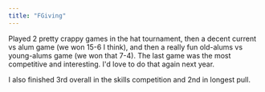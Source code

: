 ```yaml
---
title: "FGiving"
---
```


Played 2 pretty crappy games in the hat tournament, then a decent current vs alum game (we won 15-6 I think), and then a really fun old-alums vs young-alums game (we won that 7-4). The last game was the most competitive and interesting. I'd love to do that again next year.

I also finished 3rd overall in the skills competition and 2nd in longest pull.
